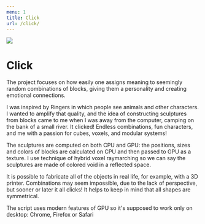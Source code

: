 ```yaml
---
menu: 1
title: Click
url: /click/
---
```


![](https://user-images.githubusercontent.com/797993/148524591-a4383168-bc60-4ca5-a0b3-f4d33cd44397.png)

# Click

The project focuses on how easily one assigns meaning to seemingly random combinations of blocks, giving them a personality and creating emotional connections.

I was inspired by Ringers in which people see animals and other characters. I wanted to amplify that quality, and the idea of constructing sculptures from blocks came to me when I was away from the computer, camping on the bank of a small river. It clicked! Endless combinations, fun characters, and me with a passion for cubes, voxels, and modular systems!

The sculptures are computed on both CPU and GPU: the positions, sizes and colors of blocks are calculated on CPU and then passed to GPU as a texture. I use technique of hybrid voxel raymarching so we can say the sculptures are made of colored void in a reflected space.

It is possible to fabricate all of the objects in real life, for example, with a 3D printer. Combinations may seem impossible, due to the lack of perspective, but sooner or later it all clicks! It helps to keep in mind that all shapes are symmetrical.

The script uses modern features of GPU so it's supposed to work only on desktop: Chrome, Firefox or Safari